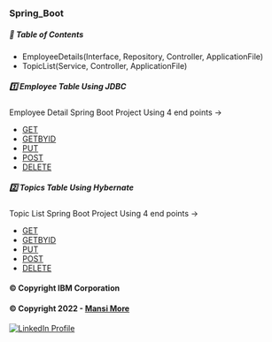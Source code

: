 ### Spring_Boot

##### 📝 Table of Contents

-  EmployeeDetails(Interface, Repository, Controller, ApplicationFile)
-  TopicList(Service, Controller, ApplicationFile)


##### 1️⃣ Employee Table Using JDBC

Employee Detail Spring Boot Project Using 4 end points ->

- [GET](FetchAllEmployeeDetail)
- [GETBYID](#FetchEmployeeDetailById)
- [PUT](#UpdateEmployeeDetail)
- [POST](#AddEmployeeDetail)
- [DELETE](#DeleteEmployeeDetail)


##### 2️⃣ Topics Table Using Hybernate

Topic List Spring Boot Project Using 4 end points ->

- [GET](#FetchAllTopicList)
- [GETBYID](#FetchTopicListById)
- [PUT](#UpdateTopic)
- [POST](#AddNewTopic)
- [DELETE](#DeleteExistingTopic)





#### © Copyright IBM Corporation

#### © Copyright 2022 - [Mansi More](https://github.com/MansiMore99)


<a href="https://www.linkedin.com/in/mansi-more-0943/"> ![LinkedIn Profile](https://img.shields.io/badge/LinkedIn-0077B5?style=for-the-badge&logo=linkedin&logoColor=white) </a>
